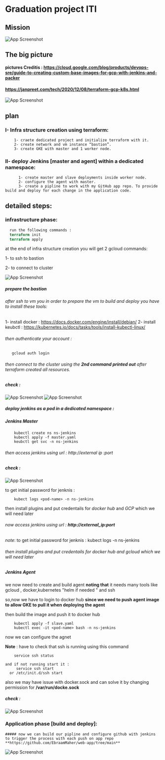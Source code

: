 
# Graduation project ITI




## Mission
![App Screenshot](https://github.com/EbraamMaher/Infra/blob/master/Picture1.png)

	

## The big picture


#### pictures Creditis : https://cloud.google.com/blog/products/devops-sre/guide-to-creating-custom-base-images-for-gcp-with-jenkins-and-packer
   #### https://janpreet.com/tech/2020/12/08/terraform-gcp-k8s.html

![App Screenshot](https://github.com/EbraamMaher/Infra/blob/master/Screenshot%20(1483).png)


## plan

### I- Infra structure creation using terraform:
        1- craete dedicated project and initialize terraform with it.
        2- create network and vm instance “bastion”.
        3- create GKE with master and 1 worker node.

### II- deploy Jenkins [master and agent] within a dedicated namespace:
	      1- create master and slave deployments inside worker node.
 	      2- configure the agent with master.
	      3- create a pipline to work with my GitHub app repo. To provide build and deploy for each change in the application code.



## detailed steps: 

### infrastructure phase:

```terraform
  run the following commands :
  terraform init
  terraform apply
```
at the end of infra structure creation you will get 2 gcloud commands:

1- to ssh to bastion

2- to connect to cluster 

![App Screenshot](https://github.com/EbraamMaher/Infra/blob/master/pictures/3.png)


##### prepare the bastion

###### after ssh to vm you in order to prepare the vm to build and deploy you have to install these tools:

1- install docker  : https://docs.docker.com/engine/install/debian/
2- install keubctl : https://kubernetes.io/docs/tasks/tools/install-kubectl-linux/

###### then authenticate your account : 
```gcloud
   gcloud auth login
```

###### then connect to the cluster using the **2nd command printed out** after terraform created all resources.


##### check :
![App Screenshot](https://github.com/EbraamMaher/Infra/blob/master/pictures/4.png)
![App Screenshot](https://github.com/EbraamMaher/Infra/blob/master/pictures/5.png)


##### deploy jenkins as a pod in a dedicated namespace : 

##### Jenkins Master
```kubectl
	kubectl create ns ns-jenkins
	kubectl apply -f master.yaml  
	keubctl get svc -n ns-jenkins
```

###### then access jenkins using url : http://external ip :port

##### check :
![App Screenshot](https://github.com/EbraamMaher/Infra/blob/master/pictures/6.png)


to get initial password for jenknis : 

```kubectl
	kubect logs <pod-name> -n ns-jenkins
```

then install plugins and put credentails for *docker hub* and *GCP* which we will need later

###### now access jenkins using url : **http://external_ip:port**

*note*: to get initial password for jenknis : kubect logs <pod-name> -n ns-jenkins

###### then install plugins and put credentails for docker hub and gcloud which we will need later 

	
##### Jenkins Agent

we now need to create and build agent **noting that** it needs many tools like gcloud , docker,kubernetes "helm if needed " and ssh

so,now we have to login to docker hub **since we need to push agent image to allow GKE to pull it when deploying the agent**

then build the image and push it to docker hub 
```kubectl 
	kubectl apply -f slave.yaml  
	kubectl exec -it <pod-name> bash -n ns-jenkins
```
	
now we can configure the agnet

**Note** : have to check that ssh is running using this command 
```linux
	service ssh status

and if not running start it : 
     service ssh start
  or /etc/init.d/ssh start
```
also we may have issue with docker.sock and can solve it by changing permission for **/var/run/docke.sock**

##### check :
![App Screenshot](https://github.com/EbraamMaher/Infra/blob/master/pictures/7.png)
	

### Application phase [build and deploy]:

	##### now we can build our pipline and configure github with jenkins to trigger the process with each push on app repo **https://github.com/EbraamMaher/web-app/tree/main**




![App Screenshot](https://github.com/EbraamMaher/Infra/blob/master/pictures/app.gif)
	
